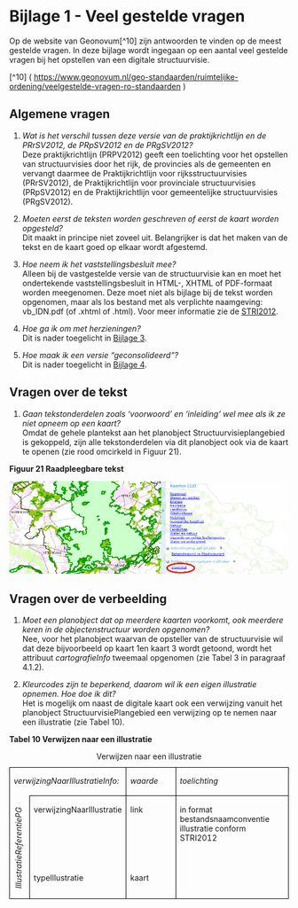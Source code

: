 # Bijlage 1 - Veel gestelde vragen

Op de website van Geonovum[^10] zijn antwoorden te vinden op de meest gestelde
vragen. In deze bijlage wordt ingegaan op een aantal veel gestelde vragen bij
het opstellen van een digitale structuurvisie.

[^10] ( https://www.geonovum.nl/geo-standaarden/ruimtelijke-ordening/veelgestelde-vragen-ro-standaarden )

## Algemene vragen

1.  *Wat is het verschil tussen deze versie van de praktijkrichtlijn en de
    PRrSV2012, de PRpSV2012 en de PRgSV2012?*  
    Deze praktijkrichtlijn (PRPV2012) geeft een toelichting voor het opstellen
    van structuurvisies door het rijk, de provincies als de gemeenten en
    vervangt daarmee de Praktijkrichtlijn voor rijksstructuurvisies (PRrSV2012),
    de Praktijkrichtlijn voor provinciale structuurvisies (PRpSV2012) en de
    Praktijkrichtlijn voor gemeentelijke structuurvisies (PRgSV2012).

2.  *Moeten eerst de teksten worden geschreven of eerst de kaart worden
    opgesteld?*  
    Dit maakt in principe niet zoveel uit. Belangrijker is dat het maken van de
    tekst en de kaart goed op elkaar wordt afgestemd.

3.  *Hoe neem ik het vaststellingsbesluit mee?*  
     Alleen bij de vastgestelde versie van de structuurvisie kan en moet het
     ondertekende vaststellingsbesluit in HTML-, XHTML of PDF-formaat worden
     meegenomen. Deze moet niet als bijlage bij de tekst worden opgenomen, maar
     als los bestand met als verplichte naamgeving:  
     vb_IDN.pdf (of .xhtml of .html). Voor meer informatie zie de <a href='https://docs.geostandaarden.nl/ro/stri' target='_blank'>STRI2012</a>.

4.  *Hoe ga ik om met herzieningen?*  
Dit is nader toegelicht in [Bijlage 3](#B03).

5.  *Hoe maak ik een versie “geconsolideerd”?*  
Dit is nader toegelicht in [Bijlage 4](#B04).

## Vragen over de tekst

1.  *Gaan tekstonderdelen zoals ‘voorwoord’ en ‘inleiding’ wel mee als ik ze
    niet opneem op een kaart?*  
    Omdat de gehele plantekst aan het planobject Structuurvisieplangebied is
    gekoppeld, zijn alle tekstonderdelen via dit planobject ook via de kaart te
    openen (zie rood omcirkeld in Figuur 21).

**Figuur 21 Raadpleegbare tekst**

![](media/df35b6089addf998d881526f1ce99397.png)

## Vragen over de verbeelding

1.  *Moet een planobject dat op meerdere kaarten voorkomt, ook meerdere keren in
    de objectenstructuur worden opgenomen?*  
Nee, voor het planobject waarvan de opsteller van de structuurvisie wil dat
deze bijvoorbeeld op kaart 1en kaart 3 wordt getoond, wordt het attribuut *cartografieInfo* tweemaal opgenomen (zie Tabel 3 in paragraaf 4.1.2).

2.  *Kleurcodes zijn te beperkend, daarom wil ik een eigen illustratie opnemen.
    Hoe doe ik dit?*  
    Het is mogelijk om naast de digitale kaart ook een verwijzing vanuit het
    planobject StructuurvisiePlangebied een verwijzing op te nemen naar een
    illustratie (zie Tabel 10).

**Tabel 10 Verwijzen naar een illustratie**

<table id="d4e9368" style="width: 100%;"><caption>Verwijzen naar een illustratie</caption><colgroup><col id="col1" style="width: 8.406819517930629%;"></col><col id="col2" style="width: 18.25984714873604%;"></col><col id="col3" style="width: 25.008818342151674%;"></col><col id="col4" style="width: 48.32451499118166%;"></col></colgroup><tbody valign="top"><tr><td align="left" style="border-top: 0.5pt solid #000000; border-left: 0.5pt solid #000000; border-bottom: 0pt none #; border-right: 0.5pt solid #000000; background-color: none;" colspan="2"><p id="55FC8A68" class="space-after"><i>verwijzingNaarIllustratieInfo:</i></p></td><td align="left" style="border-top: 0.5pt solid #000000; border-left: 0.5pt solid #000000; border-bottom: 0.5pt solid #000000; border-right: 0.5pt solid #000000; background-color: none;"><p id="1A22BB28"><i>waarde</i></p></td><td align="left" style="border-top: 0.5pt solid #000000; border-left: 0.5pt solid #000000; border-bottom: 0.5pt solid #000000; border-right: 0.5pt solid #000000; background-color: none;"><p id="4172BA09"><i>toelichting</i></p></td></tr><tr><td align="left" style="padding-top: 0.5em; border-top: 0pt none #; border-left: 0.5pt solid #000000; border-bottom: 0.5pt solid #000000; border-right: 0.5pt solid #000000; background-color: #auto;" rowspan="2"><p id="640F98EC" style="writing-mode: vertical-rl; rotate: 180deg;"><i>IllustratieReferentiePG</i></p></td><td align="left" style="border-top: 0.5pt solid #000000; border-left: 0.5pt solid #000000; border-bottom: 0pt none #; border-right: 0.5pt solid #000000; background-color: #auto;"><p id="456A945D" class="space-after">verwijzingNaarIllustratie</p></td><td align="left" style="border-top: 0.5pt solid #000000; border-left: 0.5pt solid #000000; border-bottom: 0pt none #; border-right: 0.5pt solid #000000; background-color: none;"><p id="097FC69C">link</p></td><td align="left" style="border-top: 0.5pt solid #000000; border-left: 0.5pt solid #000000; border-bottom: 0pt none #; border-right: 0.5pt solid #000000; background-color: none;"><p id="05F31509">in format bestandsnaamconventie illustratie conform STRI2012</p></td></tr><tr><td align="left" style="border-top: 0pt none #; border-left: 0.5pt solid #000000; border-bottom: 0.5pt solid #000000; border-right: 0.5pt solid #000000; background-color: #auto;"><p id="1A0AE971" class="space-after">typeIllustratie</p></td><td align="left" style="border-top: 0pt none #; border-left: 0.5pt solid #000000; border-bottom: 0.5pt solid #000000; border-right: 0.5pt solid #000000; background-color: none;"><p id="407844E1">kaart</p></td><td align="left" style="border-top: 0pt none #; border-left: 0.5pt solid #000000; border-bottom: 0.5pt solid #000000; border-right: 0.5pt solid #000000; background-color: none;"></td></tr></tbody></table>

